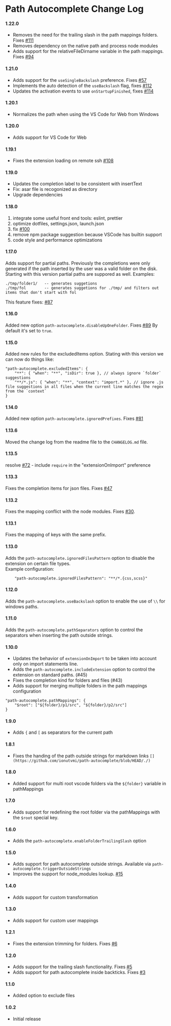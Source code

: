 # Path Autocomplete Change Log

#### 1.22.0

- Removes the need for the trailing slash in the path mappings folders. Fixes [#111](https://github.com/ionutvmi/path-autocomplete/issues/111)
- Removes dependency on the native path and process node modules
- Adds support for the relativeFileDirname variable in the path mappings. Fixes [#94](https://github.com/ionutvmi/path-autocomplete/issues/94)

#### 1.21.0

- Adds support for the `useSingleBackslash` preference. Fixes [#57](https://github.com/ionutvmi/path-autocomplete/issues/57)
- Implements the auto detection of the `useBackslash` flag, fixes [#112](https://github.com/ionutvmi/path-autocomplete/issues/112)
- Updates the activation events to use `onStartupFinished`, fixes [#114](https://github.com/ionutvmi/path-autocomplete/issues/114)

#### 1.20.1

- Normalizes the path when using the VS Code for Web from Windows

#### 1.20.0

- Adds support for VS Code for Web

#### 1.19.1

- Fixes the extension loading on remote ssh [#108](https://github.com/ionutvmi/path-autocomplete/issues/108)

#### 1.19.0

- Updates the completion label to be consistent with insertText
- Fix: asar file is recogonized as directory
- Upgrade dependencies

#### 1.18.0

1. integrate some useful front end tools: eslint, prettier
2. optimize dotfiles, settings.json, launch.json
3. fix [#100](https://github.com/ionutvmi/path-autocomplete/issues/100)
4. remove npm package suggestion because VSCode has builtin support
5. code style and performance optimizations

#### 1.17.0

Adds support for partial paths.
Previously the completions were only generated if the path inserted by the user
was a valid folder on the disk.  
Starting with this version partial paths are suppored as well.
Examples:

```
./tmp/folder1/   -- generates suggetions
./tmp/fol        -- generates suggetions for ./tmp/ and filters out items that don't start with fol
```

This feature fixes: [#87](https://github.com/ionutvmi/path-autocomplete/issues/87)

#### 1.16.0

Added new option `path-autocomplete.disableUpOneFolder`. Fixes [#89](https://github.com/ionutvmi/path-autocomplete/issues/89)
By default it's set to `true`.

#### 1.15.0

Added new rules for the excludedItems option.
Stating with this version we can now do things like:

```
"path-autocomplete.excludedItems": {
    "**": { "when": "**", "isDir": true }, // always ignore `folder` suggestions
    "**/*.js": { "when": "**", "context": "import.*" }, // ignore .js file suggestions in all files when the current line matches the regex from the `context`
}
```

#### 1.14.0

Added new option `path-autocomplete.ignoredPrefixes`. Fixes [#81](https://github.com/ionutvmi/path-autocomplete/issues/81)

#### 1.13.6

Moved the change log from the readme file to the `CHANGELOG.md` file.

#### 1.13.5

resolve [#72](https://github.com/ionutvmi/path-autocomplete/issues/72) - include `require` in the "extensionOnImport" preference

#### 1.13.3

Fixes the completion items for json files. Fixes [#47](https://github.com/ionutvmi/path-autocomplete/issues/47)

#### 1.13.2

Fixes the mapping conflict with the node modules. Fixes [#30](https://github.com/ionutvmi/path-autocomplete/issues/30).

#### 1.13.1

Fixes the mapping of keys with the same prefix.

#### 1.13.0

Adds the `path-autocomplete.ignoredFilesPattern` option to disable the extension on certain file types.  
Example configuration:

```
    "path-autocomplete.ignoredFilesPattern": "**/*.{css,scss}"
```

#### 1.12.0

Adds the `path-autocomplete.useBackslash` option to enable the use of `\\` for windows paths.

#### 1.11.0

Adds the `path-autocomplete.pathSeparators` option to control the separators when
inserting the path outside strings.

#### 1.10.0

- Updates the behavior of `extensionOnImport` to be taken into account only on import statements line.
- Adds the `path-autocomplete.includeExtension` option to control the extension on standard paths. (#45)
- Fixes the completion kind for folders and files (#43)
- Adds support for merging multiple folders in the path mappings configuration

```
"path-autocomplete.pathMappings": {
    "$root": ["${folder}/p1/src", "${folder}/p2/src"]
}
```

#### 1.9.0

- Adds `{` and `[` as separators for the current path

#### 1.8.1

- Fixes the handing of the path outside strings for markdown links `[](https://github.com/ionutvmi/path-autocomplete/blob/HEAD/./)`

#### 1.8.0

- Added support for multi root vscode folders via the `${folder}` variable in pathMappings

#### 1.7.0

- Adds support for redefining the root folder via the pathMappings with the `$root`
  special key.

#### 1.6.0

- Adds the `path-autocomplete.enableFolderTrailingSlash` option

#### 1.5.0

- Adds support for path autocomplete outside strings.
  Available via `path-autocomplete.triggerOutsideStrings`
- Improves the support for node_modules lookup. [#15](https://github.com/ionutvmi/path-autocomplete/issues/15)

#### 1.4.0

- Adds support for custom transformation

#### 1.3.0

- Adds support for custom user mappings

#### 1.2.1

- Fixes the extension trimming for folders. Fixes [#6](https://github.com/ionutvmi/path-autocomplete/issues/6)

#### 1.2.0

- Adds support for the trailing slash functionality. Fixes [#5](https://github.com/ionutvmi/path-autocomplete/issues/5)
- Adds support for path autocomplete inside backticks. Fixes [#3](https://github.com/ionutvmi/path-autocomplete/issues/3)

#### 1.1.0

- Added option to exclude files

#### 1.0.2

- Initial release
